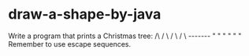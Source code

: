 # draw-a-shape-by-java
 Write a program that prints a  Christmas tree:   /\  /  \ /    \ /      \ -------  "  "  "  "  "  " Remember to use escape sequences. 
